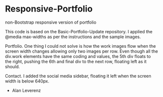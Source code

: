 # Responsive-Portfolio
non-Bootstrap responsive version of portfolio

This code is based on the Basic-Portfolio-Update repository. I applied the @media max-widths as per the instructions and the sample images.

Portfolio. One thing I could not solve is how the work images flow when the screen width changes allowing only two images per row. Even though all the div.work elements have the same coding and values, the 5th div floats to the right, pushing the 6th and final div to the next row, floating left as it should.

Contact. I added the social media sidebar, floating it left when the screen width is below 640px.

- Alan Leverenz
